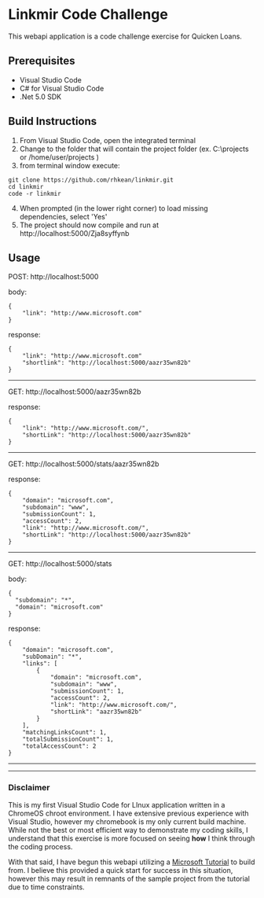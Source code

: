 # Linkmir Code Challenge
This webapi application is a code challenge exercise for Quicken Loans.

## Prerequisites
- Visual Studio Code
- C# for Visual Studio Code
- .Net 5.0 SDK

## Build Instructions
1. From Visual Studio Code, open the integrated terminal
2. Change to the folder that will contain the project folder (ex. C:\projects or /home/user/projects )
3. from terminal window execute: 
```
git clone https://github.com/rhkean/linkmir.git
cd linkmir
code -r linkmir
```
4. When prompted (in the lower right corner) to load missing dependencies, select 'Yes'
5. The project should now compile and run at http://localhost:5000/Zja8syffynb
## Usage
POST:  http://localhost:5000

body:  
```
{
    "link": "http://www.microsoft.com"
}
```
response:
```
{
    "link": "http://www.microsoft.com"
    "shortlink": "http://localhost:5000/aazr35wn82b"
}
```
---
GET:  http://localhost:5000/aazr35wn82b

response:
```
{
    "link": "http://www.microsoft.com/",
    "shortLink": "http://localhost:5000/aazr35wn82b"
}
```
---
GET: http://localhost:5000/stats/aazr35wn82b

response:
```
{
    "domain": "microsoft.com",
    "subdomain": "www",
    "submissionCount": 1,
    "accessCount": 2,
    "link": "http://www.microsoft.com/",
    "shortLink": "http://localhost:5000/aazr35wn82b"
}
```
---
GET: http://localhost:5000/stats

body:
```
{
  "subdomain": "*",
  "domain": "microsoft.com"
}
```
response:
```
{
    "domain": "microsoft.com",
    "subDomain": "*",
    "links": [
        {
            "domain": "microsoft.com",
            "subdomain": "www",
            "submissionCount": 1,
            "accessCount": 2,
            "link": "http://www.microsoft.com/",
            "shortLink": "aazr35wn82b"
        }
    ],
    "matchingLinksCount": 1,
    "totalSubmissionCount": 1,
    "totalAccessCount": 2
}
```
---
---
### **Disclaimer**
This is my first Visual Studio Code for LInux application written in a ChromeOS chroot environment.  I have extensive previous experience with Visual Studio, however my chromebook is my only current build machine.  While not the best or most efficient way to demonstrate my coding skills, I understand that this exercise is more focused on seeing **how** I think through the coding process.

With that said, I have begun this webapi utilizing a [Microsoft Tutorial](https://docs.microsoft.com/en-us/aspnet/core/tutorials/first-web-api?view=aspnetcore-5.0&tabs=visual-studio-code "Tutorial: Create a web API with ASP.NET Core") to build from.  I believe this provided a quick start for success in this situation, however this may result in remnants of the sample project from the tutorial due to time constraints.